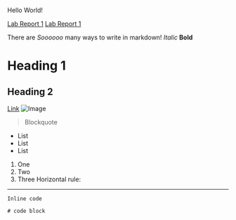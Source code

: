 Hello World!

[Lab Report 1](lab-report-1-week-2.html) 
[Lab Report 1](https://AlainaJJ.github.io/cse15l-lab-reports/lab-report-1-week-2.html)




There are *Soooooo* many ways to write in markdown!
*Italic*
**Bold**
# Heading 1
## Heading 2
[Link]()
![Image](https://alainajj.github.io/cse15l-lab-reports/MarkdownImage.png)
> Blockquote
* List
* List
* List
1. One
2. Two
3. Three
Horizontal rule:

---
`Inline code`
```
# code block
```
